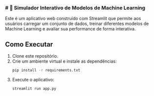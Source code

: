 ### # 🤖 Simulador Interativo de Modelos de Machine Learning

Este é um aplicativo web construído com Streamlit que permite aos usuários carregar um conjunto de dados, treinar diferentes modelos de Machine Learning e avaliar sua performance de forma interativa.

## Como Executar

1. Clone este repositório.
2. Crie um ambiente virtual e instale as dependências:
   ```bash
   pip install -r requirements.txt
   ```
3. Execute o aplicativo:
   ```bash
   streamlit run app.py
   ```
